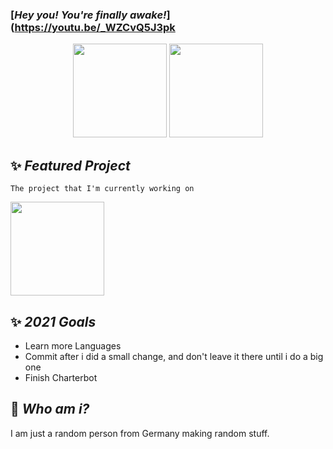 ### [***Hey you! You're finally awake!***](https://youtu.be/_WZCvQ5J3pk

<p align=center>
  <img height="150px" src="https://github-readme-stats.vercel.app/api?username=FiireWiinter&show_icons=true&theme=radical&hide_title=true&count_private=true" />
  <img height="150px" src="https://github-readme-stats.vercel.app/api/top-langs/?username=FiireWiinter&layout=compact&theme=radical" />
</p>

## :sparkles: ***Featured Project***
`The project that I'm currently working on`

<a href="https://github.com/FiireWiinter/Invite-Management" float="left">
  <img src="https://github-readme-stats.vercel.app/api/pin/?username=FiireWiinter&repo=Invite-Management&theme=radical" height="150" />
</a>

## :sparkles: ***2021 Goals***
- Learn more Languages
- Commit after i did a small change, and don't leave it there until i do a big one
- Finish Charterbot

## :feet: ***Who am i?***
I am just a random person from Germany making random stuff.

